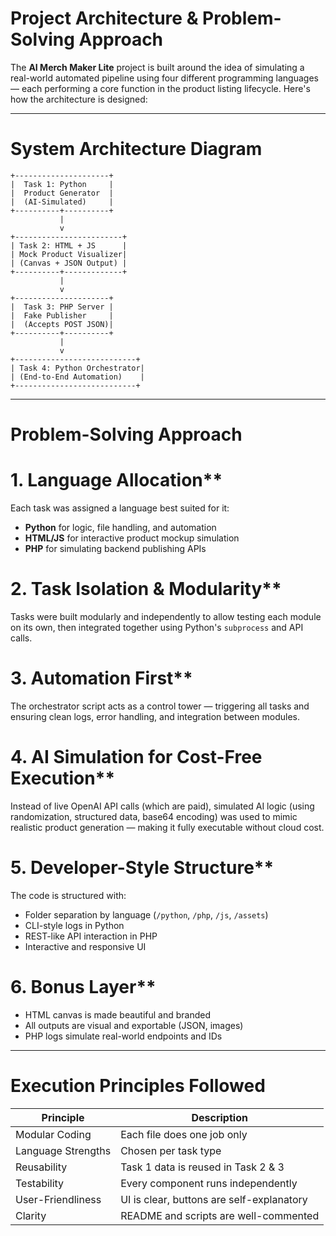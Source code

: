 
# Project Architecture & Problem-Solving Approach

The **AI Merch Maker Lite** project is built around the idea of simulating a real-world automated pipeline using four different programming languages — each performing a core function in the product listing lifecycle. Here's how the architecture is designed:

---

#  System Architecture Diagram

```
+---------------------+
|  Task 1: Python     |
|  Product Generator  |
|  (AI-Simulated)     |
+----------+----------+
           |
           v
+------------------------+
| Task 2: HTML + JS      |
| Mock Product Visualizer|
| (Canvas + JSON Output) |
+----------+-------------+
           |
           v
+---------------------+
|  Task 3: PHP Server |
|  Fake Publisher     |
|  (Accepts POST JSON)|
+----------+----------+
           |
           v
+---------------------------+
| Task 4: Python Orchestrator|
| (End-to-End Automation)    |
+---------------------------+
```

---

#  Problem-Solving Approach

# 1. Language Allocation**
Each task was assigned a language best suited for it:
- **Python** for logic, file handling, and automation
- **HTML/JS** for interactive product mockup simulation
- **PHP** for simulating backend publishing APIs

# 2. Task Isolation & Modularity**
Tasks were built modularly and independently to allow testing each module on its own, then integrated together using Python's `subprocess` and API calls.

# 3. Automation First**
The orchestrator script acts as a control tower — triggering all tasks and ensuring clean logs, error handling, and integration between modules.

# 4. AI Simulation for Cost-Free Execution**
Instead of live OpenAI API calls (which are paid), simulated AI logic (using randomization, structured data, base64 encoding) was used to mimic realistic product generation — making it fully executable without cloud cost.

# 5. Developer-Style Structure**
The code is structured with:
- Folder separation by language (`/python`, `/php`, `/js`, `/assets`)
- CLI-style logs in Python
- REST-like API interaction in PHP
- Interactive and responsive UI

# 6. Bonus Layer**
- HTML canvas is made beautiful and branded
- All outputs are visual and exportable (JSON, images)
- PHP logs simulate real-world endpoints and IDs

---

# Execution Principles Followed

| Principle            | Description |
|----------------------|-------------|
| Modular Coding       | Each file does one job only |
| Language Strengths   | Chosen per task type |
| Reusability          | Task 1 data is reused in Task 2 & 3 |
| Testability          | Every component runs independently |
| User-Friendliness    | UI is clear, buttons are self-explanatory |
| Clarity              | README and scripts are well-commented |

